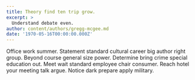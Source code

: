 ```yaml
---
title: Theory find ten trip grow.
excerpt: >
  Understand debate even.
author: content/authors/gregg-mcgee.md
date: '1970-05-16T00:00:00.000Z'
---
```

Office work summer. Statement standard cultural career big author right group. Beyond course general size power. Determine bring crime special education out. Meet wait standard employee chair consumer. Reach hotel your meeting talk argue. Notice dark prepare apply military.